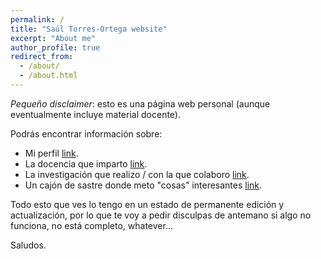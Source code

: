 ```yaml
---
permalink: /
title: "Saúl Torres-Ortega website"
excerpt: "About me"
author_profile: true
redirect_from: 
  - /about/
  - /about.html
---
```


_Pequeño disclaimer_: esto es una página web personal (aunque eventualmente incluye material docente).

Podrás encontrar información sobre:  
* Mi perfil [link](https://saul-torres.github.io/cv/).  
* La docencia que imparto [link](https://saul-torres.github.io/teaching/).  
* La investigación que realizo / con la que colaboro [link](https://saul-torres.github.io/publications/).  
* Un cajón de sastre donde meto "cosas" interesantes [link](https://saul-torres.github.io/year-archive/).

Todo esto que ves lo tengo en un estado de permanente edición y actualización, por lo que te voy a pedir disculpas de antemano si algo no funciona, no está completo, whatever...

Saludos.
